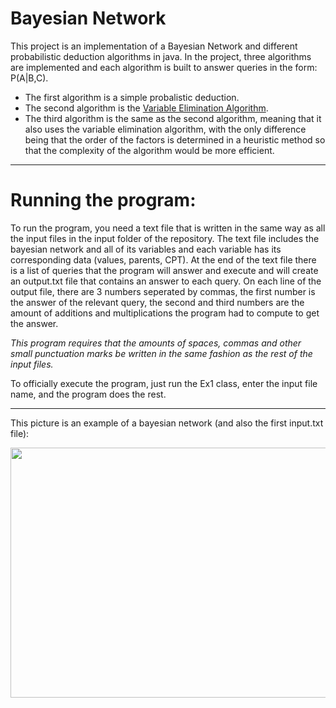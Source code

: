 # Bayesian Network

This project is an implementation of a Bayesian Network and different probabilistic deduction algorithms in java. In the project, three algorithms are implemented and each algorithm is built to answer queries in the form: P(A|B,C).

- The first algorithm is a simple probalistic deduction.
- The second algorithm is the [Variable Elimination Algorithm](https://en.wikipedia.org/wiki/Variable_elimination).
- The third algorithm is the same as the second algorithm, meaning that it also uses the variable elimination algorithm, with the only difference being that the order of the factors is determined in a heuristic method so that the complexity of the algorithm would be more efficient.


--------------------------------------------------------------------------------------------------------------------------------------------------------------------


# Running the program:
To run the program, you need a text file that is written in the same way as all the input files in the input folder of the repository.
The text file includes the bayesian network and all of its variables and each variable has its corresponding data (values, parents, CPT).
At the end of the text file there is a list of queries that the program will answer and execute and will create an output.txt file that contains an answer to each query. On each line of the output file, there are 3 numbers seperated by commas, the first number is the answer of the relevant query, the second and third numbers are the amount of additions and multiplications the program had to compute to get the answer.  
  
*This program requires that the amounts of spaces, commas and other small punctuation marks be written in the same fashion as the rest of the input files.*  

To officially execute the program, just run the Ex1 class, enter the input file name, and the program does the rest.


--------------------------------------------------------------------------------------------------------------------------------------------------------------------

This picture is an example of a bayesian network (and also the first input.txt file):

<img src="https://user-images.githubusercontent.com/57404551/101762956-c2cc7380-3ae6-11eb-98f1-7a1b265a657b.jpg" height="400" width="800">

